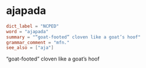 # ajapada

``` toml
dict_label = "NCPED"
word = "ajapada"
summary = "“goat-footed” cloven like a goat’s hoof"
grammar_comment = "mfn."
see_also = ["aja"]
```

“goat\-footed” cloven like a goat’s hoof

